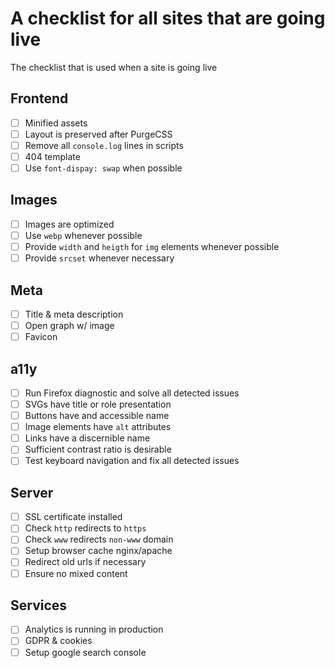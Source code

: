 # A checklist for all sites that are going live
The checklist that is used when a site is going live

## Frontend
- [ ] Minified assets
- [ ] Layout is preserved after PurgeCSS 
- [ ] Remove all `console.log` lines in scripts
- [ ] 404 template
- [ ] Use `font-dispay: swap` when possible

## Images
- [ ] Images are optimized
- [ ] Use `webp` whenever possible
- [ ] Provide `width` and `heigth` for `img` elements whenever possible
- [ ] Provide `srcset` whenever necessary

## Meta
- [ ] Title & meta description
- [ ] Open graph w/ image
- [ ] Favicon

## a11y
- [ ] Run Firefox diagnostic and solve all detected issues
- [ ] SVGs have title or role presentation
- [ ] Buttons have and accessible name
- [ ] Image elements have `alt` attributes
- [ ] Links have a discernible name
- [ ] Sufficient contrast ratio is desirable
- [ ] Test keyboard navigation and fix all detected issues

## Server
- [ ] SSL certificate installed
- [ ] Check `http` redirects to `https`
- [ ] Check `www` redirects `non-www` domain
- [ ] Setup browser cache nginx/apache
- [ ] Redirect old urls if necessary
- [ ] Ensure no mixed content

## Services
- [ ] Analytics is running in production
- [ ] GDPR & cookies
- [ ] Setup google search console
